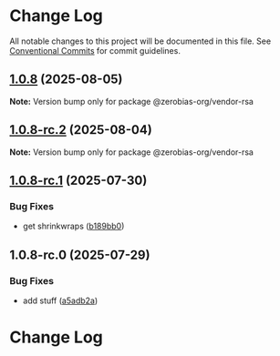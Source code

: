 # Change Log

All notable changes to this project will be documented in this file.
See [Conventional Commits](https://conventionalcommits.org) for commit guidelines.

## [1.0.8](https://github.com/zerobias-org/vendor/compare/@zerobias-org/vendor-rsa@1.0.8-rc.2...@zerobias-org/vendor-rsa@1.0.8) (2025-08-05)

**Note:** Version bump only for package @zerobias-org/vendor-rsa





## [1.0.8-rc.2](https://github.com/zerobias-org/vendor/compare/@zerobias-org/vendor-rsa@1.0.8-rc.1...@zerobias-org/vendor-rsa@1.0.8-rc.2) (2025-08-04)

**Note:** Version bump only for package @zerobias-org/vendor-rsa





## [1.0.8-rc.1](https://github.com/zerobias-org/vendor/compare/@zerobias-org/vendor-rsa@1.0.8-rc.0...@zerobias-org/vendor-rsa@1.0.8-rc.1) (2025-07-30)


### Bug Fixes

* get shrinkwraps ([b189bb0](https://github.com/zerobias-org/vendor/commit/b189bb0cf53ad66427530ccc0eab7824527942d3))





## 1.0.8-rc.0 (2025-07-29)


### Bug Fixes

* add stuff ([a5adb2a](https://github.com/zerobias-org/vendor/commit/a5adb2aecd0670c42e9077affecb6a047bf30fc6))





# Change Log
